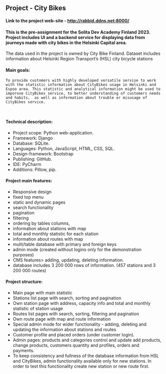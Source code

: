 ## Project - City Bikes​
#### Link to the project web-site - http://rabbid.ddns.net:8000/

#### This is the pre-assignment for the Solita Dev Academy Finland 2023. Project includes UI and a backend service for displaying data from journeys made with city bikes in the Helsinki Capital area.
The data used in the project is owned by City Bike Finland.  Dataset includes information about Helsinki Region Transport’s (HSL) city bicycle stations

#### Main goals: ​

```
To provide customers with highly developed versatile servise to work with the statistic information about CityBikes usage in Helsinki and Espoo area. This statistic and analytical information might be used to imporove CityBikes service, to better understanding of customers needs and habits,  as well as information about trouble or misusage of CityBikes service. ​
​
 
```

#### Technical description: 
- Project scope: Python web-application. ​
- Framework: Django ​
- Database: SQLite. ​
- Languages: Python, JavaScript, HTML, CSS,  SQL. ​
- Design-framework: Bootstrap ​
- Publishing:  GitHub.​
- IDE: PyCharm​
- Additions: Pillow, pip.​

#### Project main features:

- Responsive design​
- fixed top menu​
- static and dynamic pages​
- search functionality
- pagination
- filtering
- ordering by tables columns,
- information about stations with map
- total and monthly statistic for each station
- information about routes with map
- multi/table database with primary and foreign keys​
- admin mode (created without logins only for the demonstration purposes)
- CMS features> adding, updating, deleting information. 
- database includes 3 200 000 rows of information. (457 stations and 3 200 000 routes)



#### Project structure:
- Main page with main statistic   ​
​
- Stations list page with search, sorting and pagination​
​
- Own station page with address, capacity info and total and monthly statistic of station usage​
​
- Routes list pages with search, sorting, filtering and pagination​
- Own route page with map and route information ​
​
- Special admin mode for wider functionality - adding, deleting and updating the information about stations and routes ​
​
- Customer profile and placed orders (under customer login). ​
​
- Admin pages: products and categories control and update add products, change products, customers quantity and profiles, orders and payments. ​
- To keep consistency and fullness of the database information from HSL and CityBikes, admin functionality available only for new stations. In order to test this functionality create new station or new route first. 
​


​